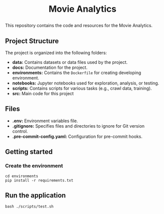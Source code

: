 <h1>
  <p align="center">
    Movie Analytics

  </p>
</h1>

This repository contains the code and resources for the Movie Analytics.

## Project Structure

The project is organized into the following folders:

- **data:** Contains datasets or data files used by the project.
- **docs:** Documentation for the project.
- **environments:** Contains the `Dockerfile` for creating developing environment.
- **notebooks:** Jupyter notebooks used for exploration, analysis, or testing.
- **scripts:** Contains scripts for various tasks (e.g., crawl data, training).
- **src:** Main code for this project

## Files

- **.env:** Environment variables file.
- **.gitignore:** Specifies files and directories to ignore for Git version control.
- **.pre-commit-config.yaml:** Configuration for pre-commit hooks.

## Getting started

### Create the environment
```
cd environments
pip install -r requirements.txt
```

## Run the application
```
bash ./scripts/test.sh
```